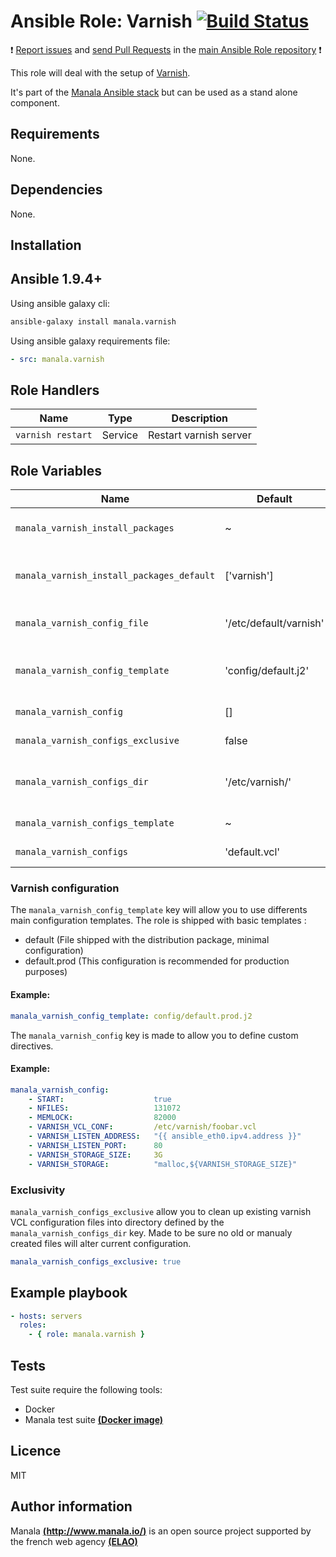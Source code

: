 # Ansible Role: Varnish [![Build Status](https://travis-ci.org/manala/ansible-role-varnish.svg?branch=master)](https://travis-ci.org/manala/ansible-role-varnish)

:exclamation: [Report issues](https://github.com/manala/ansible-roles/issues) and [send Pull Requests](https://github.com/manala/ansible-roles/pulls) in the [main Ansible Role repository](https://github.com/manala/ansible-roles) :exclamation:

This role will deal with the setup of [Varnish](https://varnish-cache.org/).

It's part of the [Manala Ansible stack](http://www.manala.io) but can be used as a stand alone component.

## Requirements

None.

## Dependencies

None.

## Installation

Ansible 1.9.4+
--------------

Using ansible galaxy cli:

```bash
ansible-galaxy install manala.varnish
```

Using ansible galaxy requirements file:

```yaml
- src: manala.varnish
```

Role Handlers
-------------

| Name              | Type    | Description            |
| ----------------- | ------- | ---------------------- |
| `varnish restart` | Service | Restart varnish server |

Role Variables
--------------

| Name                                      | Default                | Type    | Description                                  |
| ----------------------------------------- | ---------------------- | ------- | -------------------------------------------- |
| `manala_varnish_install_packages`         | ~                      | String  | Dependency packages to install               |
| `manala_varnish_install_packages_default` | ['varnish']            | String  | Default dependency packages to install       |
| `manala_varnish_config_file`              | '/etc/default/varnish' | String  | Main configuration file path                 |
| `manala_varnish_config_template`          | 'config/default.j2'    | String  | The default template (based on package file) |
| `manala_varnish_config`                   | []                     | Array   | Configuration directives                     |
| `manala_varnish_configs_exclusive`        | false                  | Boolean | Exclusion of existings files                 |
| `manala_varnish_configs_dir`              | '/etc/varnish/'        | String  | Path to the main configuration directory     |
| `manala_varnish_configs_template`         | ~                      | String  | Main config template                         |
| `manala_varnish_configs`                  | 'default.vcl'          | Array   | List of VCL files                            |

### Varnish configuration

The `manala_varnish_config_template` key will allow you to use differents main configuration templates. The role is shipped with basic templates :

- default (File shipped with the distribution package, minimal configuration)
- default.prod (This configuration is recommended for production purposes)

#### Example:
```yaml
manala_varnish_config_template: config/default.prod.j2
```

The `manala_varnish_config` key is made to allow you to define custom directives.

#### Example:

```yaml
manala_varnish_config:
    - START:                    true
    - NFILES:                   131072
    - MEMLOCK:                  82000
    - VARNISH_VCL_CONF:         /etc/varnish/foobar.vcl
    - VARNISH_LISTEN_ADDRESS:   "{{ ansible_eth0.ipv4.address }}"
    - VARNISH_LISTEN_PORT:      80
    - VARNISH_STORAGE_SIZE:     3G
    - VARNISH_STORAGE:          "malloc,${VARNISH_STORAGE_SIZE}"
```

### Exclusivity

`manala_varnish_configs_exclusive` allow you to clean up existing varnish VCL configuration files into directory defined by the `manala_varnish_configs_dir` key. Made to be sure no old or manualy created files will alter current configuration.

```yaml
manala_varnish_configs_exclusive: true
```

Example playbook
----------------

```yaml
- hosts: servers
  roles:
    - { role: manala.varnish }
```

Tests
-----

Test suite require the following tools:

- Docker
- Manala test suite [**(Docker image)**](https://github.com/manala/docker-image-ansible-debian)

Licence
-------
MIT

Author information
------------------

Manala [**(http://www.manala.io/)**](http://www.manala.io) is an open source project supported by the french web agency [**(ELAO)**](http://www.elao.com)
